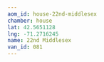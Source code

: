 ```yaml
---
aom_id: house-22nd-middlesex
chamber: house
lat: 42.5651128
lng: -71.2716245
name: 22nd Middlesex
van_id: 081
---
```

